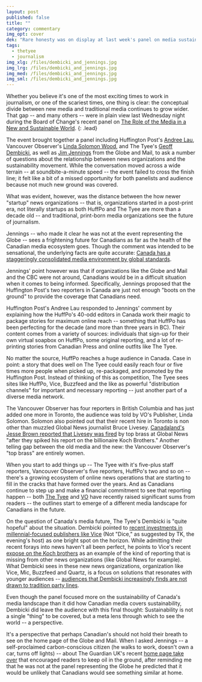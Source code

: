 ```yaml
---
layout: post
published: false
title: ""
category: commentary
img_opt: cover
dek: "Rare honesty was on display at last week's panel on media sustainability"
tags: 
  - thetyee
  - journalism
img_xlg: /files/dembicki_and_jennings.jpg
img_lrg: /files/dembicki_and_jennings.jpg
img_med: /files/dembicki_and_jennings.jpg
img_sml: /files/dembicki_and_jennings.jpg
---
```


Whether you believe it's one of the most exciting times to work in journalism, or one of the scariest times, one thing is clear: the conceptual divide between new media and traditional media continues to grow wider. That gap -- and many others -- were in plain view last Wednesday night during the Board of Change's recent panel on [The Role of the Media in a New and Sustainable World](https://www.boardofchange.com/activities/events/#!event/2015/4/16/the-role-of-media-in-a-new-sustainable-world).
{: .lead}

The event brought together a panel including Huffington Post's [Andree Lau](https://twitter.com/alau2), Vancouver Observer's [Linda Solomon Wood](https://twitter.com/Linda_Solomon), and The Tyee's [Geoff Dembicki](https://twitter.com/GeoffDembicki), as well as [Jim Jennings](https://www.linkedin.com/pub/jim-jennings/5/356/118) from the Globe and Mail, to ask a number of questions about the relationship between news organizations and the sustainability movement. While the conversation moved across a wide terrain -- at soundbite-a-minute speed -- the event failed to cross the finish line; it felt like a bit of a missed opportunity for both panelists and audience because not much new ground was covered.

What was evident, however, was the distance between the how newer "startup" news organizations -- that is, organizations started in a post-print era, not literally startups as both HuffPo and The Tyee are more than a decade old -- and traditional, print-born media organizations see the future of journalism.

Jennings -- who made it clear he was not at the event representing the Globe -- sees a frightening future for Canadians as far as the health of the Canadian media ecosystem goes. Though the comment was intended to be sensational, the underlying facts are quite accurate: [Canada has a staggeringly consolidated media environment by global standards](https://en.wikipedia.org/wiki/Concentration_of_media_ownership#Canada).

Jennings' point however was that if organizations like the Globe and Mail and the CBC were not around, Canadians would be in a difficult situation when it comes to being informed. Specifically, Jennings proposed that the Huffington Post's two reporters in Canada are just not enough "boots on the ground" to provide the coverage that Canadians need.

Huffington Post's Andree Lau responded to Jennings' comment by explaining how the HuffPo's 40-odd editors in Canada work their magic to package stories for maximum online reach -- something that HuffPo has been perfecting for the decade (and more than three years in BC). Their content comes from a variety of sources: individuals that sign-up for their own virtual soapbox on HuffPo, some original reporting, and a lot of re-printing stories from Canadian Press and online outfits like The Tyee. 

No matter the source, HuffPo reaches a huge audience in Canada. Case in point: a story that does well on The Tyee could easily reach four or five times more people when picked up, re-packaged, and promoted by the Huffington Post. Instead of thinking of this as competition, The Tyee sees sites like HuffPo, Vice, Buzzfeed and the like as powerful "distribution channels" for important and necessary reporting -- just another part of a diverse media network.

The Vancouver Observer has four reporters in British Columbia and has just added one more in Toronto, the audience was told by VO's Publisher, Linda Solomon. Solomon also pointed out that their recent hire in Toronto is non other than muzzled Global News journalist Bruce Livesey. [Canadaland's Jesse Brown reported that Livesey was fired](http://canadalandshow.com/podcast/when-global-news-killed-documentary-about-koch-brothers) by top brass at Global News "after they spiked his report on the billionaire Koch Brothers." Another telling gap between the old media and the new: the Vancouver Observer's "top brass" are entirely women.

When you start to add things up -- The Tyee with it's five-plus staff reporters, Vancouver Observer's five reporters, HuffPo's two and so on -- there's a growing ecosystem of online news operations that are starting to fill in the cracks that have formed over the years. And as Canadians continue to step up and make a financial commitment to see that reporting happen -- both [The Tyee](http://thetyee.ca/Mediacheck/2015/04/14/Election-Journalism-Tyee-Style/) and [VO](https://www.kickstarter.com/projects/870712911/national-observer-reports-from-the-energy-battlegr) have recently raised significant sums from readers -- the outlines start to emerge of a different media landscape for Canadians in the future.

On the question of Canada's media future, The Tyee's Dembicki is "quite hopeful" about the situation. Dembicki pointed to [recent investments in millennial-focused publishers like Vice](http://www.thestar.com/business/2014/10/30/rogers_partnering_with_vice_to_create_multimedia_studio_in_toronto.html) (Not "Dice," as suggested by TK, the evening's host) as one bright spot on the horizon. While admitting their recent forays into news haven't all been perfect, he points to Vice's recent [expose on the Koch brothers](http://www.vice.com/read/a-brief-guide-to-the-koch-brothers) as an example of the kind of reporting that is missing from other news organizations (like Global News for example). What Dembicki sees in these new news organizations, organization like Vice, Mic, Buzzfeed and Quartz, is a focus on solutions that resonates with younger audiences -- [audiences that Dembicki increasingly finds are not drawn to tradition party lines](http://thetyee.ca/News/2015/04/06/Young-Voters-Could-Defeat-Harper/).

Even though the panel focused more on the sustainability of Canada's media landscape than it did how Canadian media covers sustainability, Dembicki did leave the audience with this final thought: Sustainability is not a single "thing" to be covered, but a meta lens through which to see the world -- a perspective.

It's a perspective that perhaps Canadian's should not hold their breath to see on the home page of the Globe and Mail. When I asked Jennings -- a self-proclaimed carbon-conscious citizen (he walks to work, doesn't own a car, turns off lights) -- about The Guardian UK's recent [home page take over](http://www.theguardian.com/environment/series/keep-it-in-the-ground) that encouraged readers to keep oil in the ground, after reminding me that he was not at the panel representing the Globe he predicted that it would be unlikely that Canadians would see something similar at home.